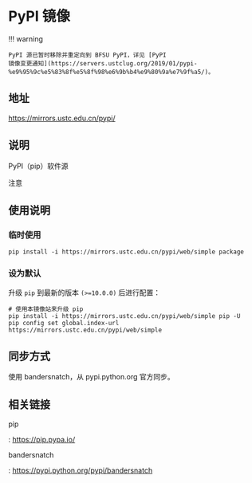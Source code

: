 # PyPI 镜像

!!! warning

    PyPI 源已暂时移除并重定向到 BFSU PyPI，详见 [PyPI
    镜像变更通知](https://servers.ustclug.org/2019/01/pypi-%e9%95%9c%e5%83%8f%e5%8f%98%e6%9b%b4%e9%80%9a%e7%9f%a5/)。

## 地址

<https://mirrors.ustc.edu.cn/pypi/>

## 说明

PyPI（pip）软件源

注意

## 使用说明

### 临时使用

    pip install -i https://mirrors.ustc.edu.cn/pypi/web/simple package

### 设为默认

升级 `pip` 到最新的版本 `(>=10.0.0)` 后进行配置：

```shell
# 使用本镜像站来升级 pip
pip install -i https://mirrors.ustc.edu.cn/pypi/web/simple pip -U
pip config set global.index-url https://mirrors.ustc.edu.cn/pypi/web/simple
```

## 同步方式

使用 bandersnatch，从 pypi.python.org 官方同步。

## 相关链接

pip

:   <https://pip.pypa.io/>

bandersnatch

:   <https://pypi.python.org/pypi/bandersnatch>
